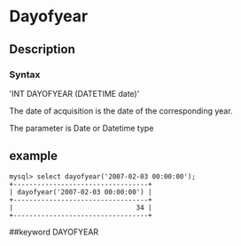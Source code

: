 <!-- 
Licensed to the Apache Software Foundation (ASF) under one
or more contributor license agreements.  See the NOTICE file
distributed with this work for additional information
regarding copyright ownership.  The ASF licenses this file
to you under the Apache License, Version 2.0 (the
"License"); you may not use this file except in compliance
with the License.  You may obtain a copy of the License at

  http://www.apache.org/licenses/LICENSE-2.0

Unless required by applicable law or agreed to in writing,
software distributed under the License is distributed on an
"AS IS" BASIS, WITHOUT WARRANTIES OR CONDITIONS OF ANY
KIND, either express or implied.  See the License for the
specific language governing permissions and limitations
under the License.
-->

# Dayofyear
## Description
### Syntax

'INT DAYOFYEAR (DATETIME date)'


The date of acquisition is the date of the corresponding year.

The parameter is Date or Datetime type

## example


```
mysql> select dayofyear('2007-02-03 00:00:00');
+----------------------------------+
| dayofyear('2007-02-03 00:00:00') |
+----------------------------------+
|                               34 |
+----------------------------------+
```
##keyword
DAYOFYEAR
